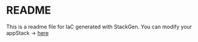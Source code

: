 # README
This is a readme file for IaC generated with StackGen.
You can modify your appStack -> [here](http://main.dev.stackgen.com/appstacks/ccc5759d-8748-46bf-bfbf-038fcae1e12a)
